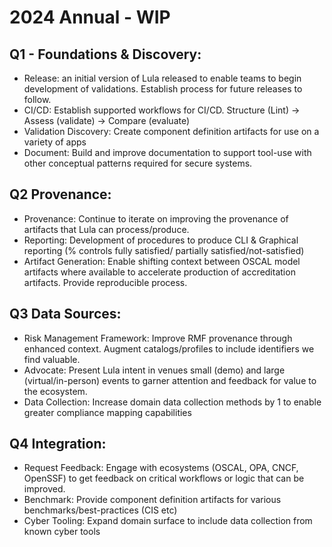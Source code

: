 # 2024 Annual - WIP

## Q1 - Foundations & Discovery:

* Release: an initial version of Lula released to enable teams to begin development of validations. Establish process for future releases to follow.
* CI/CD: Establish supported workflows for CI/CD. Structure (Lint) → Assess (validate) → Compare (evaluate)
* Validation Discovery: Create component definition artifacts for use on a variety of apps
* Document: Build and improve documentation to support tool-use with other conceptual patterns required for secure systems.

## Q2 Provenance:

* Provenance: Continue to iterate on improving the provenance of artifacts that Lula can process/produce.
* Reporting: Development of procedures to produce CLI & Graphical reporting (% controls fully satisfied/ partially satisfied/not-satisfied)
* Artifact Generation: Enable shifting context between OSCAL model artifacts where available to accelerate production of accreditation artifacts. Provide reproducible process. 

## Q3 Data Sources:

* Risk Management Framework: Improve RMF provenance through enhanced context. Augment catalogs/profiles to include identifiers we find valuable. 
* Advocate: Present Lula intent in venues small (demo) and large (virtual/in-person) events to garner attention and feedback for value to the ecosystem.
* Data Collection: Increase domain data collection methods by 1 to enable greater compliance mapping capabilities 

## Q4 Integration:

* Request Feedback: Engage with ecosystems (OSCAL, OPA, CNCF, OpenSSF) to get feedback on critical workflows or logic that can be improved.
* Benchmark: Provide component definition artifacts for various benchmarks/best-practices (CIS etc)
* Cyber Tooling: Expand domain surface to include data collection from known cyber tools